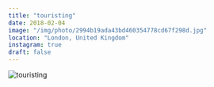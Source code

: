 ```yaml
---
title: "touristing"
date: 2018-02-04
image: "/img/photo/2994b19ada43bd460354778cd67f298d.jpg"
location: "London, United Kingdom"
instagram: true
draft: false
---
```


![touristing](/img/photo/2994b19ada43bd460354778cd67f298d.jpg)
